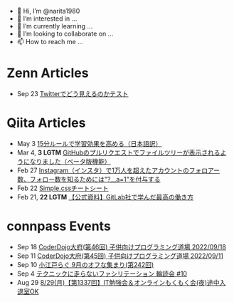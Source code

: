 - 👋 Hi, I’m @narita1980
- 👀 I’m interested in ...
- 🌱 I’m currently learning ...
- 💞️ I’m looking to collaborate on ...
- 📫 How to reach me ...

# Zenn Articles

<!-- profile updater begin: zenn -->
- Sep 23 [Twitterでどう見えるのかテスト](https://zenn.dev/narita1980/articles/cbb21f8d7f785752d6ac)
<!-- profile updater end: zenn -->

# Qiita Articles

<!-- profile updater begin: qiita -->
- May 3 [15分ルールで学習効果を高める（日本語訳）](https://qiita.com/narita1980/items/d0ad5246344fc6e4380f)
- Mar 4, **3 LGTM** [GitHubのプルリクエストでファイルツリーが表示されるようになりました（ベータ版機能）](https://qiita.com/narita1980/items/bee2c5232342a51e0415)
- Feb 27 [Instagram（インスタ）で1万人を超えたアカウントのフォロアー数、フォロー数を知るためには"?__a=1"を付与する](https://qiita.com/narita1980/items/630b7014fa893461b991)
- Feb 22 [Simple.cssチートシート](https://qiita.com/narita1980/items/fd2ccf0e91944aab9fd5)
- Feb 21, **22 LGTM** [【公式資料】GitLab社で学んだ最高の働き方](https://qiita.com/narita1980/items/d7d142c2bb6312cb9ad6)
<!-- profile updater end: qiita -->

# connpass Events

<!-- profile updater begin: connpass -->
- Sep 18 [CoderDojo大府(第46回) 子供向けプログラミング道場 2022/09/18](https://coderdojo-obu.connpass.com/event/258180/)
- Sep 11 [CoderDojo大府(第45回) 子供向けプログラミング道場 2022/09/11](https://coderdojo-obu.connpass.com/event/258179/)
- Sep 10 [小江戸らぐ 9月のオフな集まり(第242回)](https://koedolug.connpass.com/event/258128/)
- Sep 4 [テクニックに走らないファシリテーション 輪読会 #10](https://reading-facilitation.connpass.com/event/258171/)
- Aug 29 [8/29(月)【第1337回】IT勉強会＆オンラインもくもく会(夜)途中入退室OK](https://no-genre-mokumoku.connpass.com/event/258177/)
<!-- profile updater end: connpass -->

<!---
narita1980/narita1980 is a ✨ special ✨ repository because its `README.md` (this file) appears on your GitHub profile.
You can click the Preview link to take a look at your changes.
--->
